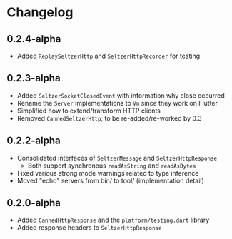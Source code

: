 # Changelog

## 0.2.4-alpha

- Added `ReplaySeltzerHttp` and `SeltzerHttpRecorder` for testing

## 0.2.3-alpha

- Added `SeltzerSocketClosedEvent` with information why close occurred
- Rename the `Server` implementations to `Vm` since they work on Flutter
- Simplified how to extend/transform HTTP clients
- Removed `CannedSeltzerHttp`; to be re-added/re-worked by 0.3

## 0.2.2-alpha

- Consolidated interfaces of `SeltzerMessage` and `SeltzerHttpResponse`
  - Both support synchronous `readAsString` and `readAsBytes`
- Fixed various strong mode warnings related to type inference
- Moved "echo" servers from bin/ to tool/ (implementation detail)

## 0.2.0-alpha

- Added `CannedHttpResponse` and the `platform/testing.dart` library
- Added response headers to `SeltzerHttpResponse`
